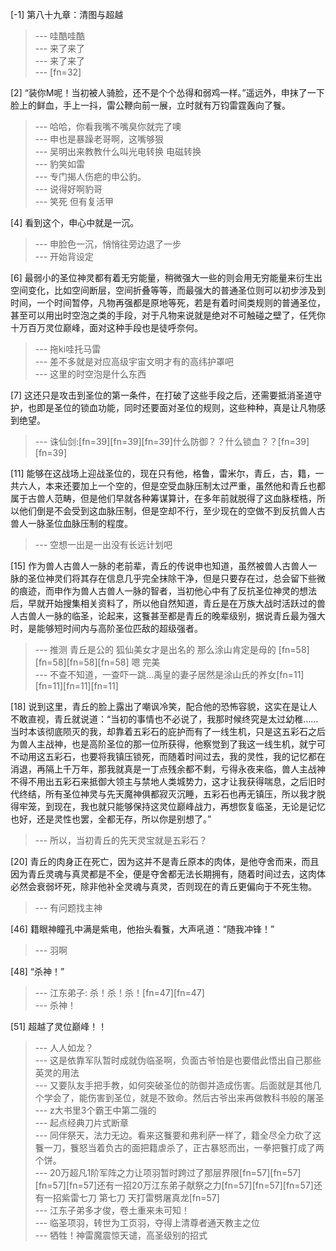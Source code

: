 
[-1] 第八十九章：清图与超越
>--- 哇酷哇酷<br>
>--- 来了来了<br>
>--- 来了来了<br>
>--- [fn=32]<br>

[2] “装你M呢！当初被人骑脸，还不是个个怂得和弱鸡一样。”遥远外，申抹了一下脸上的鲜血，手上一抖，雷公鞭向前一展，立时就有万钧雷霆轰向了餮。
>--- 哈哈，你看我嘴不嘴臭你就完了噢<br>
>--- 申也是暴躁老哥啊，这嘴够狠<br>
>--- 吴明出来教教什么叫光电转换 电磁转换<br>
>--- 豹笑如雷<br>
>--- 专门揭人伤疤的申公豹。<br>
>--- 说得好啊豹哥<br>
>--- 笑死 但有复活甲<br>

[4] 看到这个，申心中就是一沉。
>--- 申脸色一沉，悄悄往旁边退了一步<br>
>--- 开始背设定<br>

[6] 最弱小的圣位神灵都有着无穷能量，稍微强大一些的则会用无穷能量来衍生出空间变化，比如空间断层，空间折叠等等，而最强大的普通圣位则可以初步涉及到时间，一个时间暂停，凡物再强都是原地等死，若是有着时间类规则的普通圣位，甚至可以用出时空泡之类的手段，对于凡物来说就是绝对不可触碰之壁了，任凭你十万百万灵位巅峰，面对这种手段也是徒呼奈何。
>--- 拖ki哇托马雷<br>
>--- 差不多就是对应高级宇宙文明才有的高纬护罩吧<br>
>--- 这里的时空泡是什么东西<br>

[7] 这还只是攻击到圣位的第一条件，在打破了这些手段之后，还需要抵消圣道守护，也即是圣位的锁血功能，同时还要面对圣位的规则，这些种种，真是让凡物感到绝望。
>--- 诛仙剑:[fn=39][fn=39][fn=39]什么防御？？什么锁血？？[fn=39][fn=39]<br>

[11] 能够在这战场上迎战圣位的，现在只有他，格鲁，雷米尔，青丘，古，籍，一共六人，本来还要加上一个空的，但是空受血脉压制太过严重，虽然他和青丘也都属于古兽人范畴，但是他们早就各种筹谋算计，在多年前就脱得了这血脉桎梏，所以他们倒是不会受到这血脉压制，但是空却不行，至少现在的空做不到反抗兽人古兽人一脉圣位血脉压制的程度。
>--- 空想一出是一出没有长远计划吧<br>

[15] 作为兽人古兽人一脉的老前辈，青丘的传说申也知道，虽然被兽人古兽人一脉的圣位神灵们将其存在信息几乎完全抹除干净，但是只要存在过，总会留下些微的痕迹，而申作为兽人古兽人一脉的智者，当初他心中有了反抗圣位神灵的想法后，早就开始搜集相关资料了，所以他自然知道，青丘是在万族大战时活跃过的兽人古兽人一脉的临圣，论起来，这餮甚至都是青丘的晚辈级别，据说青丘最为强大时，是能够短时间内与高阶圣位匹敌的超级强者。
>--- 推测 青丘是公的  狐仙美女才是出名的  那么涂山肯定是母的   [fn=58][fn=58][fn=58][fn=58] 嗯 完美<br>
>--- 不查不知道，一查吓一跳...禹皇的妻子居然是涂山氏的养女[fn=11][fn=11][fn=11][fn=11]<br>

[18] 说到这里，青丘的脸上露出了嘲讽冷笑，配合他的恐怖容貌，这实在是让人不敢直视，青丘就说道：“当初的事情也不必说了，我那时候终究是太过幼稚……当时本该彻底陨灭的我，却靠着五彩石的庇护而有了一线生机，只是这五彩石之后为兽人主战神，也是高阶圣位的那一位所获得，他察觉到了我这一线生机，就宁可不动用这五彩石，也要将我镇压锁死，而随着时间过去，我的灵性，我的记忆都在消退，再隔上千万年，那我就真是一丁点残余都不剩，亏得永夜来临，兽人主战神不得不用出五彩石来抵御大领主与禁地人类城势力，这才让我获得喘息，之后旧时代终结，所有圣位神灵与先天魔神俱都寂灭沉睡，五彩石也再无镇压，所以我才脱得牢笼，到现在，我也就只能够保持这灵位巅峰战力，再想恢复临圣，无论是记忆也好，还是灵性也罢，全都无存，所以你是别想了。”
>--- 所以，当初青丘的先天灵宝就是五彩石？<br>

[20] 青丘的肉身正在死亡，因为这并不是青丘原本的肉体，是他夺舍而来，而且因为青丘灵魂与真灵都是不全，便是夺舍都无法长期拥有，随着时间过去，这肉体必然会衰弱坏死，除非他补全灵魂与真灵，否则现在的青丘更偏向于不死生物。
>--- 有问题找主神<br>

[46] 籍眼神瞳孔中满是紫电，他抬头看餮，大声吼道：“随我冲锋！”
>--- 羽啊<br>

[48] “杀神！”
>--- 江东弟子: 杀！杀！杀！[fn=47][fn=47]<br>
>--- 杀神！<br>

[51] 超越了灵位巅峰！！
>--- 人人如龙？<br>
>--- 这是依靠军队暂时成就伪临圣啊，负面古爷怕是也要借此悟出自己那些英灵的用法<br>
>--- 又要队友手把手教，如何突破圣位的防御并造成伤害。后面就是其他几个学会了，能伤害到圣位，就是不致命。然后古爷出来再做教科书般的屠圣<br>
>--- z大书里3个霸王中第二强的<br>
>--- 起点经典刀片式断章<br>
>--- 同伴祭天，法力无边。看来这餮要和弗利萨一样了，籍全尽全力砍了这餮一刀，餮怒当着负古的面把籍虐杀了，正古暴怒而出，一拳把餮打成了两个饼。<br>
>--- 20万超凡1阶军阵之力让项羽暂时跨过了那层界限[fn=57][fn=57][fn=57][fn=57]还有一招20万江东弟子献祭之力[fn=57][fn=57][fn=57]还有一招紫雷七刀 第七刀  天打雷劈屠真龙[fn=57]<br>
>--- 江东子弟多才俊，卷土重来未可知！<br>
>--- 临圣项羽，转世为工页羽，夺得上清尊者通天教主之位<br>
>--- 牺牲！神雷魔震惊天谴，高圣级别的招式<br>
